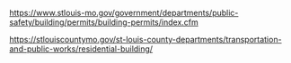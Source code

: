 https://www.stlouis-mo.gov/government/departments/public-safety/building/permits/building-permits/index.cfm

https://stlouiscountymo.gov/st-louis-county-departments/transportation-and-public-works/residential-building/


